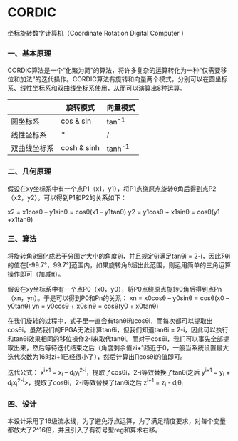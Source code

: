 # CORDIC

坐标旋转数字计算机（Coordinate Rotation Digital Computer ）



### 一、基本原理

CORDIC算法是一个“化繁为简”的算法，将许多复杂的运算转化为一种“仅需要移位和加法”的迭代操作。CORDIC算法有旋转和向量两个模式，分别可以在圆坐标系、线性坐标系和双曲线坐标系使用，从而可以演算出8种运算。

|              | 旋转模式    | 向量模式          |
| ------------ | ----------- | ----------------- |
| 圆坐标系     | cos & sin   | tan<sup>-1</sup>  |
| 线性坐标系   | *           | /                 |
| 双曲线坐标系 | cosh & sinh | tanh<sup>-1</sup> |



### 二、几何原理

假设在xy坐标系中有一个点P1（x1，y1），将P1点绕原点旋转θ角后得到点P2（x2，y2）。可以得到P1和P2的关系如下：

x2 = x1cosθ – y1sinθ = cosθ(x1 – y1tanθ)
y2 = y1cosθ + x1sinθ = cosθ(y1 +x1tanθ)



### 三、算法

将旋转角θ细化成若干分固定大小的角度θi，并且规定θi满足tanθi = 2-i，因此∑θi的值在[-99.7°，99.7°]范围内，如果旋转角θ超出此范围，则运用简单的三角运算操作即可（加减π）。

假设在xy坐标系中有一个点P0（x0，y0），将P0点绕原点旋转θ角后得到点Pn（xn，yn）。于是可以得到P0和Pn的关系：
xn = x0cosθ – y0sinθ = cosθ(x0 – y0tanθ)
yn = y0cosθ + x0sinθ = cosθ(y0 + x0tanθ)

在我们旋转的过程中，式子里一直会有tanθi和cosθi，而每次都可以提取出cosθi。虽然我们的FPGA无法计算tanθi，但我们知道tanθi = 2-i，因此可以执行和tanθi效果相同的移位操作2-i来取代tanθi。而对于cosθi，我们可以事先全部提取出来，然后等待迭代结束之后（角度剩余值zi+1趋近于0，一般当系统设置最大迭代次数为16时zi+1已经很小了），然后计算出∏cosθi的值即可。



迭代公式：
x<sup>i+1</sup> = x<sub>i</sub> – d<sub>i</sub>y<sub>i</sub><sup>2-i</sup>，提取了cosθi，2-i等效替换了tanθi之后
y<sup>i+1</sup> = y<sub>i</sub> + d<sub>i</sub>x<sub>i</sub><sup>2-i</sup>>，提取了cosθi，2-i等效替换了tanθi之后
z<sup>i+1</sup> = z<sub>i</sub> - d<sub>i</sub>θ<sub>i</sub>



### 四、设计

本设计采用了16级流水线，为了避免浮点运算，为了满足精度要求，对每个变量都放大了2^16倍，并且引入了有符号型reg和算术右移。



